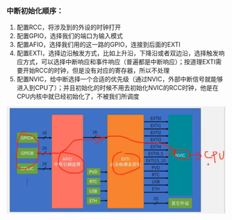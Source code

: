 ### 中断初始化顺序：

1. 配置RCC，将涉及到的外设的时钟打开
2. 配置GPIO，选择我们的端口为输入模式
3. 配置AFIO，选择我们用的这一路的GPIO，连接到后面的EXTI
4. 配置EXTI，选择边沿触发方式，比如上升沿，下降沿或者双边沿，选择触发响应方式，可以选择中断响应和事件响应（普遍都是中断响应）；按道理EXTI需要开始RCC的时钟，但是没有对应的寄存器，所以不处理
5. 配置NVIC，给中断选择一个合适的优先级（通过NVIC，外部中断信号就能够进入到CPU了）；并且初始化的时候不用去初始化NVIC的RCC时钟，他是在CPU内核中就已经初始化了，不被我们所调度

![](.\image\外部中断的配置流程.jpg)